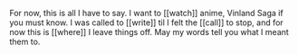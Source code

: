 For now, this is all I have to say. I want to [[watch]] anime, Vinland Saga if you must know. I was called to [[write]] til I felt the [[call]] to stop, and for now this is [[where]] I leave things off. May my words tell you what I meant them to.